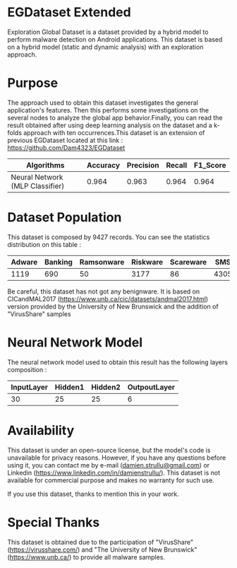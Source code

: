 # EGDataset Extended

Exploration Global Dataset is a dataset provided by a hybrid model to perform malware detection on Android applications. This dataset is based on a hybrid model (static and dynamic analysis) with an exploration approach.

# Purpose
The approach used to obtain this dataset investigates the general application's features. Then this performs some investigations on the several nodes to analyze the global app behavior.Finally, you can read the result obtained after using deep learning analysis on the dataset and a k-folds approach with ten occurrences.This dataset is an extension of previous EGDataset located at this link : https://github.com/Dam4323/EGDataset

|Algorithms|Accuracy|Precision|Recall|F1_Score|
|---|---|---|---|---|
|Neural Network (MLP Classifier)|0.964|0.963|0.964|0.964|

# Dataset Population

This dataset is composed by 9427 records. You can see the statistics distribution on this table :

|Adware|Banking|Ramsonware|Riskware|Scareware|SMS|Total|
|---|---|---|---|---|---|---|
|1119|690|50|3177|86|4305|9427|

Be careful, this dataset has not got any benignware. It is based on CICandMAL2017 (https://www.unb.ca/cic/datasets/andmal2017.html) version provided by the University of New Brunswick and the addition of "VirusShare" samples

# Neural Network Model

The neural network model used to obtain this result has the following layers composition :

|InputLayer|Hidden1|Hidden2|OutpoutLayer|
|---|---|---|---|
|30|25|25|6|

# Availability
This dataset is under an open-source license, but the model's code is unavailable for privacy reasons. However, if you have any questions before using it, you can contact me by e-mail (damien.strullu@gmail.com) or Linkedin (https://www.linkedin.com/in/damienstrullu/). This dataset is not available for commercial purpose and makes no warranty for such use.

If you use this dataset, thanks to mention this in your work.

# Special Thanks

This dataset is obtained due to the participation of "VirusShare" (https://virusshare.com/) and "The University of New Brunswick" (https://www.unb.ca/) to provide all malware samples.
